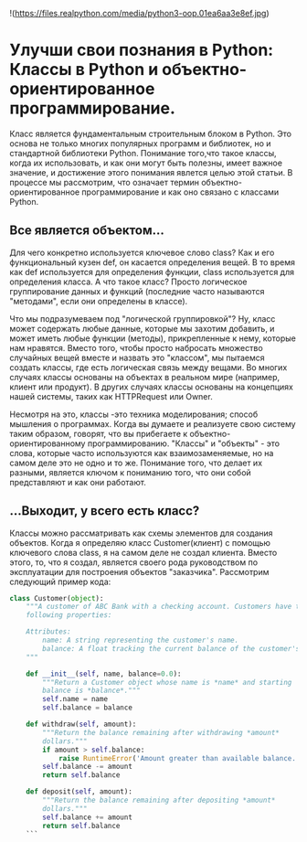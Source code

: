 !(https://files.realpython.com/media/python3-oop.01ea6aa3e8ef.jpg)

# Улучши свои познания в Python: Классы в Python и объектно-ориентированное программирование.

Класс является фундаментальным строительным блоком в Python. Это основа не только многих популярных программ и библиотек, но и стандартной библиотеки Python. Понимание того,что такое классы, когда их использовать, и как они могут быть полезны, имеет важное значение, и достижение этого понимания явлется целью этой статьи. В процессе мы рассмотрим, что означает термин объектно-ориентированное программирование и как оно связано с классами Python.

## Все является объектом...
Для чего конкретно используется ключевое слово class? Как и его функциональный кузен def, он касается определения вещей. В то время как def используется для определения функции, class используется для определения класса. А что такое класс? Просто логическое группирование данных и функций (последние часто называются "методами", если они определены в классе).

Что мы подразумеваем под "логической группировкой"? Ну, класс может содержать любые данные, которые мы захотим добавить, и может иметь любые функции (методы), прикрепленные к нему, которые нам нравятся. Вместо того, чтобы просто набросать множество случайных вещей вместе и назвать это "классом", мы пытаемся создать классы, где есть логическая связь между вещами. Во многих случаях классы основаны на объектах в реальном мире (например, клиент или продукт). В других случаях классы основаны на концепциях нашей системы, таких как HTTPRequest или Owner.

Несмотря на это, классы -это техника моделирования; способ мышления о программах. Когда вы думаете и реализуете свою систему таким образом, говорят, что вы прибегаете к объектно-ориентированному программированию. "Классы" и "объекты" - это слова, которые часто используются как взаимозаменяемые, но на самом деле это не одно и то же. Понимание того, что делает их разными, является ключом к пониманию того, что они собой представляют и как они работают.

## ...Выходит, у всего есть класс?
Классы можно рассматривать как схемы элементов для создания объектов. Когда я определяю класс Customer(клиент) с помощью ключевого слова class, я на самом деле не создал клиента. Вместо этого, то, что я создал, является своего рода руководством по эксплуатации для построения объектов "заказчика". Рассмотрим следующий пример кода:
  
  ```python
  class Customer(object):
      """A customer of ABC Bank with a checking account. Customers have the
      following properties:

      Attributes:
          name: A string representing the customer's name.
          balance: A float tracking the current balance of the customer's account.
      """

      def __init__(self, name, balance=0.0):
          """Return a Customer object whose name is *name* and starting
          balance is *balance*."""
          self.name = name
          self.balance = balance

      def withdraw(self, amount):
          """Return the balance remaining after withdrawing *amount*
          dollars."""
          if amount > self.balance:
              raise RuntimeError('Amount greater than available balance.')
          self.balance -= amount
          return self.balance

      def deposit(self, amount):
          """Return the balance remaining after depositing *amount*
          dollars."""
          self.balance += amount
          return self.balance
      ```
